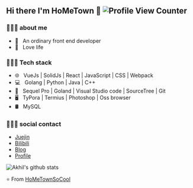 ## Hi there I'm HoMeTown :wave: ![Profile View Counter](https://komarev.com/ghpvc/?username=HoMeTownSoCool)
<h3> 👨🏻‍💻  about me </h3>
<ul>
  <li>🌱 &nbsp; An ordinary front end developer</li>
  <li>🌱 &nbsp; Love life</li>
</ul>

<h3> 👨🏻‍💻 Tech stack </h3>
<ul>
  <li>🌐 &nbsp; VueJs | SolidJs | React | JavaScript | CSS | Webpack</li>
  <li>💻 &nbsp; Golang | Python | Java | C++</li>
  <li>🔧 &nbsp; Sequel Pro | Goland | Visual Studio code | SourceTree | Git</li>
  <li>🖥 &nbsp; TyPora | Termius | Photoshop | Oss browser</li>
  <li>🛢 &nbsp; MySQL</li>
</ul>

<h3> 👨🏻‍💻 social contact </h3>
<ul>
  <li><a href="https://juejin.cn/user/4116184668057390">Juejin</a></li>
  <li><a href="https://space.bilibili.com/443250712">Bilibili</a></li>
  <li><a href="http://blog.ishometown.com/">Blog</a></li>
  <li><a href="http://www.ishometown.com/">Profile</a></li>
</ul>



![Akhil's github stats](https://github-readme-stats.vercel.app/api?username=HoMeTownSoCool&show_icons=true&theme=dark)

⭐️ From [HoMeTownSoCool](https://github.com/HoMeTownSoCool)
